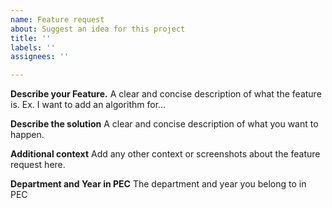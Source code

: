 ```yaml
---
name: Feature request
about: Suggest an idea for this project
title: ''
labels: ''
assignees: ''

---
```


**Describe your Feature.**
A clear and concise description of what the feature is. Ex. I want to add an algorithm for...

**Describe the solution**
A clear and concise description of what you want to happen.

**Additional context**
Add any other context or screenshots about the feature request here.

**Department and Year in PEC**
The department and year you belong to in PEC
